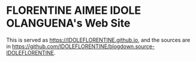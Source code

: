 # FLORENTINE AIMEE IDOLE OLANGUENA's Web Site

This is served as https://IDOLEFLORENTINE.github.io, and the sources are in https://github.com/IDOLEFLORENTINE/blogdown.source-IDOLEFLORENTINE.
